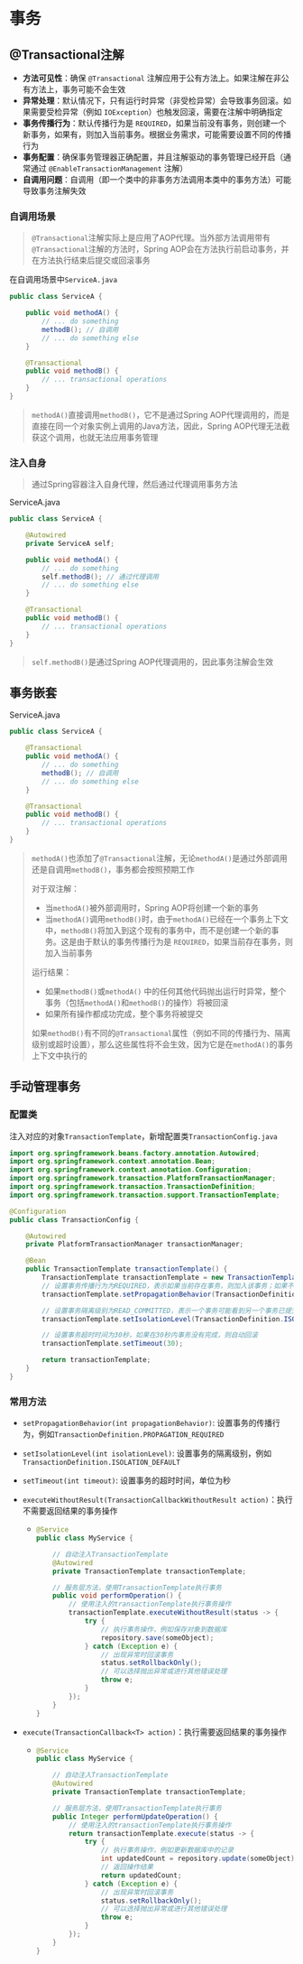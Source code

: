# 事务

## @Transactional注解

- **方法可见性**：确保 `@Transactional` 注解应用于公有方法上。如果注解在非公有方法上，事务可能不会生效
- **异常处理**：默认情况下，只有运行时异常（非受检异常）会导致事务回滚。如果需要受检异常（例如 `IOException`）也触发回滚，需要在注解中明确指定
- **事务传播行为**：默认传播行为是 `REQUIRED`，如果当前没有事务，则创建一个新事务，如果有，则加入当前事务。根据业务需求，可能需要设置不同的传播行为
- **事务配置**：确保事务管理器正确配置，并且注解驱动的事务管理已经开启（通常通过 `@EnableTransactionManagement` 注解）
- **自调用问题**：自调用（即一个类中的非事务方法调用本类中的事务方法）可能导致事务注解失效

### 自调用场景

> `@Transactional`注解实际上是应用了AOP代理。当外部方法调用带有`@Transactional`注解的方法时，Spring AOP会在方法执行前启动事务，并在方法执行结束后提交或回滚事务

在自调用场景中`ServiceA.java`

```java
public class ServiceA {

    public void methodA() {
        // ... do something
        methodB(); // 自调用
        // ... do something else
    }

    @Transactional
    public void methodB() {
        // ... transactional operations
    }
}
```

> `methodA()`直接调用`methodB()`，它不是通过Spring AOP代理调用的，而是直接在同一个对象实例上调用的Java方法，因此，Spring AOP代理无法截获这个调用，也就无法应用事务管理

### 注入自身

> 通过Spring容器注入自身代理，然后通过代理调用事务方法

ServiceA.java

```java
public class ServiceA {

    @Autowired
    private ServiceA self;

    public void methodA() {
        // ... do something
        self.methodB(); // 通过代理调用
        // ... do something else
    }

    @Transactional
    public void methodB() {
        // ... transactional operations
    }
}
```

> `self.methodB()`是通过Spring AOP代理调用的，因此事务注解会生效

## 事务嵌套

ServiceA.java

```java
public class ServiceA {

    @Transactional
    public void methodA() {
        // ... do something
        methodB(); // 自调用
        // ... do something else
    }

    @Transactional
    public void methodB() {
        // ... transactional operations
    }
}
```

> `methodA()`也添加了`@Transactional`注解，无论`methodA()`是通过外部调用还是自调用`methodB()`，事务都会按照预期工作
>
> 对于双注解：
>
> - 当`methodA()`被外部调用时，Spring AOP将创建一个新的事务
> - 当`methodA()`调用`methodB()`时，由于`methodA()`已经在一个事务上下文中，`methodB()`将加入到这个现有的事务中，而不是创建一个新的事务。这是由于默认的事务传播行为是 `REQUIRED`，如果当前存在事务，则加入当前事务
>
> 运行结果：
>
> - 如果`methodB()`或`methodA()` 中的任何其他代码抛出运行时异常，整个事务（包括`methodA()`和`methodB()`的操作）将被回滚
> - 如果所有操作都成功完成，整个事务将被提交
>
> 如果`methodB()`有不同的`@Transactional`属性（例如不同的传播行为、隔离级别或超时设置），那么这些属性将不会生效，因为它是在`methodA()`的事务上下文中执行的

## 手动管理事务

### 配置类

注入对应的对象`TransactionTemplate`，新增配置类`TransactionConfig.java`

```java
import org.springframework.beans.factory.annotation.Autowired;
import org.springframework.context.annotation.Bean;
import org.springframework.context.annotation.Configuration;
import org.springframework.transaction.PlatformTransactionManager;
import org.springframework.transaction.TransactionDefinition;
import org.springframework.transaction.support.TransactionTemplate;

@Configuration
public class TransactionConfig {

    @Autowired
    private PlatformTransactionManager transactionManager;

    @Bean
    public TransactionTemplate transactionTemplate() {
        TransactionTemplate transactionTemplate = new TransactionTemplate(transactionManager);
        // 设置事务传播行为为REQUIRED，表示如果当前存在事务，则加入该事务；如果不存在，则创建一个新的事务
        transactionTemplate.setPropagationBehavior(TransactionDefinition.PROPAGATION_REQUIRED);

        // 设置事务隔离级别为READ_COMMITTED，表示一个事务可能看到另一个事务已提交的数据
        transactionTemplate.setIsolationLevel(TransactionDefinition.ISOLATION_READ_COMMITTED);

        // 设置事务超时时间为30秒，如果在30秒内事务没有完成，则自动回滚
        transactionTemplate.setTimeout(30);

        return transactionTemplate;
    }
}
```

### 常用方法

- `setPropagationBehavior(int propagationBehavior)`: 设置事务的传播行为，例如`TransactionDefinition.PROPAGATION_REQUIRED`

- `setIsolationLevel(int isolationLevel)`: 设置事务的隔离级别，例如`TransactionDefinition.ISOLATION_DEFAULT`

- `setTimeout(int timeout)`: 设置事务的超时时间，单位为秒

- `executeWithoutResult(TransactionCallbackWithoutResult action)`：执行不需要返回结果的事务操作

  - ```java
    @Service
    public class MyService {
    
        // 自动注入TransactionTemplate
        @Autowired
        private TransactionTemplate transactionTemplate;
    
        // 服务层方法，使用TransactionTemplate执行事务
        public void performOperation() {
            // 使用注入的transactionTemplate执行事务操作
            transactionTemplate.executeWithoutResult(status -> {
                try {
                    // 执行事务操作，例如保存对象到数据库
                    repository.save(someObject);
                } catch (Exception e) {
                    // 出现异常时回滚事务
                    status.setRollbackOnly();
                    // 可以选择抛出异常或进行其他错误处理
                    throw e;
                }
            });
        }
    }
    ```

- `execute(TransactionCallback<T> action)`：执行需要返回结果的事务操作

  - ```java
    @Service
    public class MyService {
    
        // 自动注入TransactionTemplate
        @Autowired
        private TransactionTemplate transactionTemplate;
    
        // 服务层方法，使用TransactionTemplate执行事务
        public Integer performUpdateOperation() {
            // 使用注入的transactionTemplate执行事务操作
            return transactionTemplate.execute(status -> {
                try {
                    // 执行事务操作，例如更新数据库中的记录
                    int updatedCount = repository.update(someObject);
                    // 返回操作结果
                    return updatedCount;
                } catch (Exception e) {
                    // 出现异常时回滚事务
                    status.setRollbackOnly();
                    // 可以选择抛出异常或进行其他错误处理
                    throw e;
                }
            });
        }
    }
    ```
